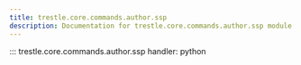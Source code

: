 ```yaml
---
title: trestle.core.commands.author.ssp
description: Documentation for trestle.core.commands.author.ssp module
---
```

::: trestle.core.commands.author.ssp
handler: python
